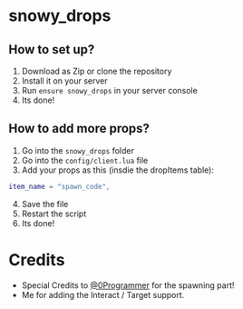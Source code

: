 # snowy_drops
 
## How to set up?

1. Download as Zip or clone the repository
2. Install it on your server
3. Run `ensure snowy_drops` in your server console
4. Its done!

## How to add more props?
1. Go into the `snowy_drops` folder
2. Go into the `config/client.lua` file
3. Add your props as this (insdie the dropItems table):
```lua
item_name = "spawn_code",
```
4. Save the file
5. Restart the script
6. Its done!


# Credits
- Special Credits to [@0Programmer](https://github.com/0Programmer) for the spawning part!
- Me for adding the Interact / Target support.
